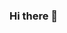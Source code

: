### Hi there 👋

<!--
**tonyktchan/tonyktchan** is a ✨ _special_ ✨ repository because its `README.md` (this file) appears on your GitHub profile.

Here are some ideas to get you started:

- 🔭 I’m currently working on python and data projects
- 🌱 I’m currently learning pandas and hopefully pyspark soon
- 👯 I’m looking to collaborate on MLOps projects
- 🤔 I’m looking for help with policy as code
- 💬 Ask me about python or google cloud
- 😄 Pronouns: He/Him

